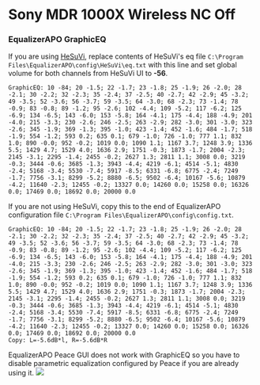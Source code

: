 # Sony MDR 1000X Wireless NC Off
### EqualizerAPO GraphicEQ
If you are using [HeSuVi](https://sourceforge.net/projects/hesuvi/), replace contents of HeSuVi's eq file `C:\Program Files\EqualizerAPO\config\HeSuVi\eq.txt` with this line and set global volume for both channels from HeSuVi UI to **-56**.
```
GraphicEQ: 10 -84; 20 -1.5; 22 -1.7; 23 -1.8; 25 -1.9; 26 -2.0; 28 -2.1; 30 -2.2; 32 -2.3; 35 -2.4; 37 -2.5; 40 -2.7; 42 -2.9; 45 -3.2; 49 -3.5; 52 -3.6; 56 -3.7; 59 -3.5; 64 -3.0; 68 -2.3; 73 -1.4; 78 -0.9; 83 -0.8; 89 -1.2; 95 -2.6; 102 -4.4; 109 -5.2; 117 -6.2; 125 -6.9; 134 -6.5; 143 -6.0; 153 -5.8; 164 -4.1; 175 -4.4; 188 -4.9; 201 -4.0; 215 -3.3; 230 -2.6; 246 -2.5; 263 -2.9; 282 -3.0; 301 -3.0; 323 -2.6; 345 -1.9; 369 -1.3; 395 -1.0; 423 -1.4; 452 -1.6; 484 -1.7; 518 -1.9; 554 -1.2; 593 0.2; 635 0.1; 679 -1.0; 726 -1.0; 777 1.1; 832 1.0; 890 -0.0; 952 -0.2; 1019 0.0; 1090 1.1; 1167 3.7; 1248 3.9; 1336 5.5; 1429 4.7; 1529 4.0; 1636 2.9; 1751 -0.3; 1873 -1.7; 2004 -2.3; 2145 -3.1; 2295 -1.4; 2455 -0.2; 2627 1.3; 2811 1.1; 3008 0.0; 3219 -0.3; 3444 -0.6; 3685 -1.3; 3943 -4.4; 4219 -6.1; 4514 -5.1; 4830 -2.4; 5168 -3.4; 5530 -7.4; 5917 -8.5; 6331 -6.8; 6775 -2.4; 7249 -1.7; 7756 -3.1; 8299 -5.2; 8880 -6.5; 9502 -6.4; 10167 -5.6; 10879 -4.2; 11640 -2.3; 12455 -0.2; 13327 0.0; 14260 0.0; 15258 0.0; 16326 0.0; 17469 0.0; 18692 0.0; 20000 0.0
```
If you are not using HeSuVi, copy this to the end of EqualizerAPO configuration file `C:\Program Files\EqualizerAPO\config\config.txt`.
```
GraphicEQ: 10 -84; 20 -1.5; 22 -1.7; 23 -1.8; 25 -1.9; 26 -2.0; 28 -2.1; 30 -2.2; 32 -2.3; 35 -2.4; 37 -2.5; 40 -2.7; 42 -2.9; 45 -3.2; 49 -3.5; 52 -3.6; 56 -3.7; 59 -3.5; 64 -3.0; 68 -2.3; 73 -1.4; 78 -0.9; 83 -0.8; 89 -1.2; 95 -2.6; 102 -4.4; 109 -5.2; 117 -6.2; 125 -6.9; 134 -6.5; 143 -6.0; 153 -5.8; 164 -4.1; 175 -4.4; 188 -4.9; 201 -4.0; 215 -3.3; 230 -2.6; 246 -2.5; 263 -2.9; 282 -3.0; 301 -3.0; 323 -2.6; 345 -1.9; 369 -1.3; 395 -1.0; 423 -1.4; 452 -1.6; 484 -1.7; 518 -1.9; 554 -1.2; 593 0.2; 635 0.1; 679 -1.0; 726 -1.0; 777 1.1; 832 1.0; 890 -0.0; 952 -0.2; 1019 0.0; 1090 1.1; 1167 3.7; 1248 3.9; 1336 5.5; 1429 4.7; 1529 4.0; 1636 2.9; 1751 -0.3; 1873 -1.7; 2004 -2.3; 2145 -3.1; 2295 -1.4; 2455 -0.2; 2627 1.3; 2811 1.1; 3008 0.0; 3219 -0.3; 3444 -0.6; 3685 -1.3; 3943 -4.4; 4219 -6.1; 4514 -5.1; 4830 -2.4; 5168 -3.4; 5530 -7.4; 5917 -8.5; 6331 -6.8; 6775 -2.4; 7249 -1.7; 7756 -3.1; 8299 -5.2; 8880 -6.5; 9502 -6.4; 10167 -5.6; 10879 -4.2; 11640 -2.3; 12455 -0.2; 13327 0.0; 14260 0.0; 15258 0.0; 16326 0.0; 17469 0.0; 18692 0.0; 20000 0.0
Copy: L=-5.6dB*l, R=-5.6dB*R
```
EqualizerAPO Peace GUI does not work with GraphicEQ so you have to disable parametric equalization configured by Peace if you are already using it.
![](https://raw.githubusercontent.com/jaakkopasanen/AutoEq/master/results/Sonoma%20Model%20One/innerfidelity/onear/Sony%20MDR%201000X%20Wireless%20NC%20Off/Sony%20MDR%201000X%20Wireless%20NC%20Off.png)
